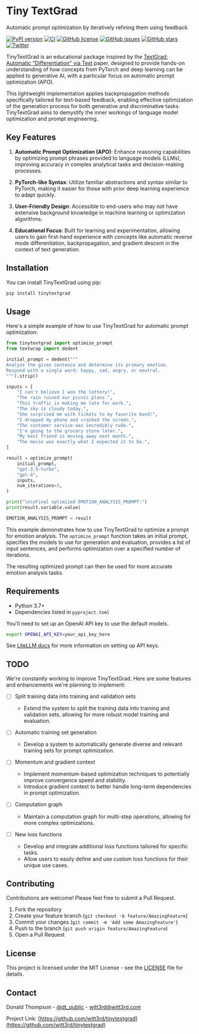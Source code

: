 # Tiny TextGrad

Automatic prompt optimization by iteratively refining them using feedback

[![PyPI version](https://badge.fury.io/py/tinytextgrad.svg)](https://badge.fury.io/py/tinytextgrad)
[![CI](https://github.com/witt3rd/tinytextgrad/actions/workflows/ci.yml/badge.svg)](https://github.com/witt3rd/tinytextgrad/actions/workflows/ci.yml)
[![GitHub license](https://img.shields.io/github/license/witt3rd/tinytextgrad.svg)](https://github.com/witt3rd/tinytextgrade/blob/main/LICENSE)
[![GitHub issues](https://img.shields.io/github/issues/witt3rd/tinytextgrad.svg)](https://github.com/witt3rd/tinytextgrad/issues)
[![GitHub stars](https://img.shields.io/github/stars/witt3rd/tinytextgrad.svg)](https://github.com/witt3rd/tinytextgrad/stargazers)
[![Twitter](https://img.shields.io/twitter/url/https/twitter.com/dt_public.svg?style=social&label=Follow%20%40dt_public)](https://twitter.com/dt_public)

TinyTextGrad is an educational package inspired by the [TextGrad: Automatic "Differentiation" via Text](https://arxiv.org/abs/2406.07496) paper, designed to provide hands-on understanding of how concepts from PyTorch and deep learning can be applied to generative AI, with a particular focus on automatic prompt optimization (APO).

This lightweight implementation applies backpropagation methods specifically tailored for text-based feedback, enabling effective optimization of the generation process for both generative and discriminative tasks. TinyTextGrad aims to demystify the inner workings of language model optimization and prompt engineering.

## Key Features

1. **Automatic Prompt Optimization (APO)**: Enhance reasoning capabilities by optimizing prompt phrases provided to language models (LLMs), improving accuracy in complex analytical tasks and decision-making processes.

2. **PyTorch-like Syntax**: Utilize familiar abstractions and syntax similar to PyTorch, making it easier for those with prior deep learning experience to adapt quickly.

3. **User-Friendly Design**: Accessible to end-users who may not have extensive background knowledge in machine learning or optimization algorithms.

4. **Educational Focus**: Built for learning and experimentation, allowing users to gain first-hand experience with concepts like automatic reverse mode differentiation, backpropagation, and gradient descent in the context of text generation.

## Installation

You can install TinyTextGrad using pip:

```bash
pip install tinytextgrad
```

## Usage

Here's a simple example of how to use TinyTextGrad for automatic prompt optimization:

```python
from tinytextgrad import optimize_prompt
from textwrap import dedent

initial_prompt = dedent("""
Analyze the given sentence and determine its primary emotion.
Respond with a single word: happy, sad, angry, or neutral.
""").strip()

inputs = [
    "I can't believe I won the lottery!",
    "The rain ruined our picnic plans.",
    "This traffic is making me late for work.",
    "The sky is cloudy today.",
    "She surprised me with tickets to my favorite band!",
    "I dropped my phone and cracked the screen.",
    "The customer service was incredibly rude.",
    "I'm going to the grocery store later.",
    "My best friend is moving away next month.",
    "The movie was exactly what I expected it to be.",
]

result = optimize_prompt(
    initial_prompt,
    "gpt-3.5-turbo",
    "gpt-4",
    inputs,
    num_iterations=3,
)

print("\n\nFinal optimized EMOTION_ANALYSIS_PROMPT:")
print(result.variable.value)

EMOTION_ANALYSIS_PROMPT = result
```

This example demonstrates how to use TinyTextGrad to optimize a prompt for emotion analysis. The `optimize_prompt` function takes an initial prompt, specifies the models to use for generation and evaluation, provides a list of input sentences, and performs optimization over a specified number of iterations.

The resulting optimized prompt can then be used for more accurate emotion analysis tasks.

## Requirements

- Python 3.7+
- Dependencies listed in `pyproject.toml`

You'll need to set up an OpenAI API key to use the default models.

```bash
export OPENAI_API_KEY=your_api_key_here
```

See [LiteLLM docs](https://docs.litellm.ai/docs/set_keys) for more information on setting up API keys.

## TODO

We're constantly working to improve TinyTextGrad. Here are some features and enhancements we're planning to implement:

- [ ] Split training data into training and validation sets

  - Extend the system to split the training data into training and validation sets, allowing for more robust model training and evaluation.

- [ ] Automatic training set generation

  - Develop a system to automatically generate diverse and relevant training sets for prompt optimization.

- [ ] Momentum and gradient context

  - Implement momentum-based optimization techniques to potentially improve convergence speed and stability.
  - Introduce gradient context to better handle long-term dependencies in prompt optimization.

- [ ] Computation graph

  - Maintain a computation graph for multi-step operations, allowing for more complex optimizations.

- [ ] New loss functions
  - Develop and integrate additional loss functions tailored for specific tasks.
  - Allow users to easily define and use custom loss functions for their unique use cases.

## Contributing

Contributions are welcome! Please feel free to submit a Pull Request.

1. Fork the repository
2. Create your feature branch (`git checkout -b feature/AmazingFeature`)
3. Commit your changes (`git commit -m 'Add some AmazingFeature'`)
4. Push to the branch (`git push origin feature/AmazingFeature`)
5. Open a Pull Request

## License

This project is licensed under the MIT License - see the [LICENSE](LICENSE) file for details.

## Contact

Donald Thompson - [@dt_public](https://twitter.com/dt_public) - <witt3rd@witt3rd.com>

Project Link: [https://github.com/witt3rd/tinytextgrad](https://github.com/witt3rd/tinytextgrad)
